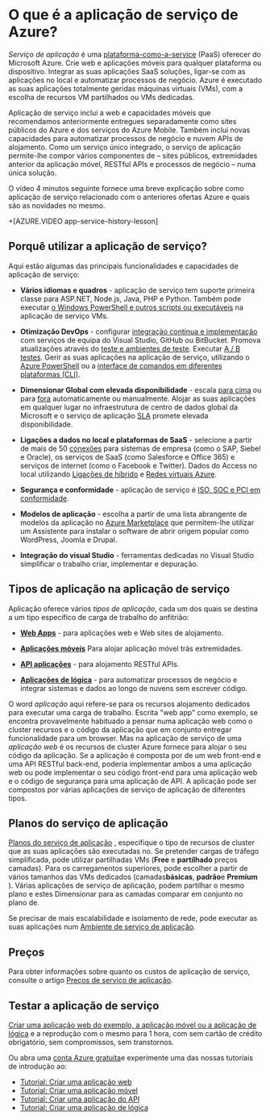 <properties
    pageTitle="Azure de aplicação de serviço para web, mobile e API apps | Microsoft Azure"
    description="Saiba como a aplicação de serviço de Azure ajuda-o a desenvolver, implementar e gerir web e as aplicações móveis."
    keywords="aplicação de serviço, azure aplicação de serviço, aplicação de serviço de custo, escala, dimensionável, implementação de aplicações, implementação de aplicações azure, paas, plataforma-como-a-service, Web site, web site, web, azure móvel"
    services="app-service"
    documentationCenter=""
    authors="omarkmsft"
    manager="erikre"
    editor="cephalin"/>

<tags
    ms.service="app-service"
    ms.workload="na"
    ms.tgt_pltfrm="na"
    ms.devlang="na"
    ms.topic="get-started-article"
    ms.date="10/26/2016"
    ms.author="omark"/>

# <a name="what-is-azure-app-service"></a>O que é a aplicação de serviço de Azure?

*Serviço de aplicação* é uma [plataforma-como-a-service](https://en.wikipedia.org/wiki/Platform_as_a_service) (PaaS) oferecer do Microsoft Azure. Crie web e aplicações móveis para qualquer plataforma ou dispositivo. Integrar as suas aplicações SaaS soluções, ligar-se com as aplicações no local e automatizar processos de negócio. Azure é executado as suas aplicações totalmente geridas máquinas virtuais (VMs), com a escolha de recursos VM partilhados ou VMs dedicadas.

Aplicação de serviço inclui a web e capacidades móveis que recomendamos anteriormente entregues separadamente como sites públicos do Azure e dos serviços do Azure Mobile. Também inclui novas capacidades para automatizar processos de negócio e nuvem APIs de alojamento. Como um serviço único integrado, o serviço de aplicação permite-lhe compor vários componentes de – sites públicos, extremidades anterior da aplicação móvel, RESTful APIs e processos de negócio – numa única solução.

O vídeo 4 minutos seguinte fornece uma breve explicação sobre como aplicação de serviço relacionado com o anteriores ofertas Azure e quais são as novidades no mesmo.

+[AZURE.VIDEO app-service-history-lesson]

## <a name="why-use-app-service"></a>Porquê utilizar a aplicação de serviço?

Aqui estão algumas das principais funcionalidades e capacidades de aplicação de serviço:

- **Vários idiomas e quadros** - aplicação de serviço tem suporte primeira classe para ASP.NET, Node.js, Java, PHP e Python. Também pode executar [o Windows PowerShell e outros scripts ou executáveis](../app-service-web/web-sites-create-web-jobs.md) na aplicação de serviço VMs.

- **Otimização DevOps** - configurar [integração contínua e implementação](../app-service-web/app-service-continuous-deployment.md) com serviços de equipa do Visual Studio, GitHub ou BitBucket. Promova atualizações através do [teste e ambientes de teste](../app-service-web/web-sites-staged-publishing.md). Executar [A / B testes](../app-service-web/app-service-web-test-in-production-get-start.md). Gerir as suas aplicações na aplicação de serviço, utilizando o [Azure PowerShell](../powershell-install-configure.md) ou a [interface de comandos em diferentes plataformas (CLI)](../xplat-cli-install.md).

- **Dimensionar Global com elevada disponibilidade** - escala [para cima](../app-service-web/web-sites-scale.md) ou para [fora](../monitoring-and-diagnostics/insights-how-to-scale.md) automaticamente ou manualmente. Alojar as suas aplicações em qualquer lugar no infraestrutura de centro de dados global da Microsoft e o serviço de aplicação [SLA](https://azure.microsoft.com/support/legal/sla/app-service/) promete elevada disponibilidade.

- **Ligações a dados no local e plataformas de SaaS** - selecione a partir de mais de 50 [conexões](../connectors/apis-list.md) para sistemas de empresa (como o SAP, Siebel e Oracle), os serviços de SaaS (como Salesforce e Office 365) e serviços de internet (como o Facebook e Twitter). Dados do Access no local utilizando [Ligações de híbrido](../biztalk-services/integration-hybrid-connection-overview.md) e [Redes virtuais Azure](../app-service-web/web-sites-integrate-with-vnet.md).

- **Segurança e conformidade** - aplicação de serviço é [ISO, SOC e PCI em conformidade](https://www.microsoft.com/TrustCenter/).

- **Modelos de aplicação** - escolha a partir de uma lista abrangente de modelos da aplicação no [Azure Marketplace](https://azure.microsoft.com/marketplace/) que permitem-lhe utilizar um Assistente para instalar o software de abrir origem popular como WordPress, Joomla e Drupal.

- **Integração do visual Studio** - ferramentas dedicadas no Visual Studio simplificar o trabalho criar, implementar e depuração.

## <a name="app-types-in-app-service"></a>Tipos de aplicação na aplicação de serviço

Aplicação oferece vários *tipos de aplicação*, cada um dos quais se destina a um tipo específico de carga de trabalho do anfitrião:

- [**Web Apps**](../app-service-web/app-service-web-overview.md) - para aplicações web e Web sites de alojamento.

- [**Aplicações móveis**](../app-service-mobile/app-service-mobile-value-prop.md) Para alojar aplicação móvel trás extremidades.

- [**API aplicações**](../app-service-api/app-service-api-apps-why-best-platform.md) - para alojamento RESTful APIs.

- [**Aplicações de lógica**](../app-service-logic/app-service-logic-what-are-logic-apps.md) - para automatizar processos de negócio e integrar sistemas e dados ao longo de nuvens sem escrever código.

O word *aplicação* aqui refere-se para os recursos alojamento dedicados para executar uma carga de trabalho. Escrita "web app" como exemplo, se encontra provavelmente habituado a pensar numa aplicação web como o cluster recursos e o código da aplicação que em conjunto entregar funcionalidade para um browser. Mas na aplicação de serviço de uma *aplicação web* é os recursos de cluster Azure fornece para alojar o seu código da aplicação. Se a aplicação é composta por de um web front-end e uma API RESTful back-end, poderia implementar ambos a uma aplicação web ou pode implementar o seu código front-end para uma aplicação web e o código de segurança para uma aplicação de API. A aplicação pode ser compostos por várias aplicações de serviço de aplicação de diferentes tipos.

## <a name="app-service-plans"></a>Planos do serviço de aplicação

[Planos do serviço de aplicação](azure-web-sites-web-hosting-plans-in-depth-overview.md) , especifique o tipo de recursos de cluster que as suas aplicações são executadas no. Se pretender cargas de tráfego simplificada, pode utilizar partilhadas VMs (**Free** e **partilhado** preços camadas). Para os carregamentos superiores, pode escolher a partir de vários tamanhos das VMs dedicados (camadas**básicas**, **padrão**e **Premium** ). Várias aplicações de serviço de aplicação, podem partilhar o mesmo plano e estes Dimensionar para as camadas comparar em conjunto no plano de.

Se precisar de mais escalabilidade e isolamento de rede, pode executar as suas aplicações num [Ambiente de serviço de aplicação](../app-service-web/app-service-app-service-environment-intro.md).

## <a name="pricing"></a>Preços

Para obter informações sobre quanto os custos de aplicação de serviço, consulte o artigo [Preços de serviço de aplicação](https://azure.microsoft.com/pricing/details/app-service/).

## <a name="test-drive-app-service"></a>Testar a aplicação de serviço

[Criar uma aplicação web do exemplo, a aplicação móvel ou a aplicação de lógica](http://go.microsoft.com/fwlink/?LinkId=523751) e a reprodução com o mesmo para 1 hora, com sem cartão de crédito obrigatório, sem compromissos, sem transtornos.

Ou abra uma [conta Azure gratuita](https://azure.microsoft.com/pricing/free-trial/)e experimente uma das nossas tutoriais de introdução ao:

* [Tutorial: Criar uma aplicação web](../app-service-web/app-service-web-get-started.md)
* [Tutorial: Criar uma aplicação móvel](../app-service-mobile/app-service-mobile-android-get-started.md)
* [Tutorial: Criar uma aplicação do API](../app-service-api/app-service-api-dotnet-get-started.md)
* [Tutorial: Criar uma aplicação de lógica](../app-service-logic/app-service-logic-create-a-logic-app.md)
